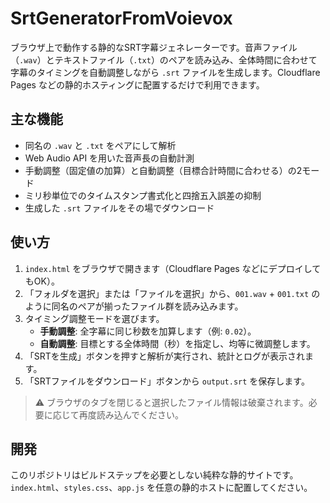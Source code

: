 # SrtGeneratorFromVoievox

ブラウザ上で動作する静的なSRT字幕ジェネレーターです。音声ファイル（`.wav`）とテキストファイル（`.txt`）のペアを読み込み、全体時間に合わせて字幕のタイミングを自動調整しながら `.srt` ファイルを生成します。Cloudflare Pages などの静的ホスティングに配置するだけで利用できます。

## 主な機能

- 同名の `.wav` と `.txt` をペアにして解析
- Web Audio API を用いた音声長の自動計測
- 手動調整（固定値の加算）と自動調整（目標合計時間に合わせる）の2モード
- ミリ秒単位でのタイムスタンプ書式化と四捨五入誤差の抑制
- 生成した `.srt` ファイルをその場でダウンロード

## 使い方

1. `index.html` をブラウザで開きます（Cloudflare Pages などにデプロイしてもOK）。
2. 「フォルダを選択」または「ファイルを選択」から、`001.wav` + `001.txt` のように同名のペアが揃ったファイル群を読み込みます。
3. タイミング調整モードを選びます。
   - **手動調整**: 全字幕に同じ秒数を加算します（例: `0.02`）。
   - **自動調整**: 目標とする全体時間（秒）を指定し、均等に微調整します。
4. 「SRTを生成」ボタンを押すと解析が実行され、統計とログが表示されます。
5. 「SRTファイルをダウンロード」ボタンから `output.srt` を保存します。

> ⚠️ ブラウザのタブを閉じると選択したファイル情報は破棄されます。必要に応じて再度読み込んでください。

## 開発

このリポジトリはビルドステップを必要としない純粋な静的サイトです。`index.html`、`styles.css`、`app.js` を任意の静的ホストに配置してください。
